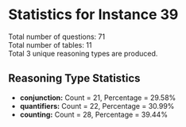 # Statistics for Instance 39<br/>
Total number of questions: 71<br/>
Total number of tables: 11<br/>
Total 3 unique reasoning types are produced.<br/>
## Reasoning Type Statistics<br/>
- **conjunction:** Count = 21, Percentage = 29.58%<br/>
- **quantifiers:** Count = 22, Percentage = 30.99%<br/>
- **counting:** Count = 28, Percentage = 39.44%<br/>
